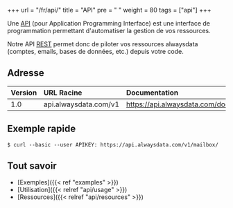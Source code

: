 +++
url = "/fr/api/"
title = "API"
pre = "<i class='fas fa-fw fa-plug'></i> "
weight = 80
tags = ["api"]
+++

Une [API](https://fr.wikipedia.org/wiki/Interface_de_programmation) (pour Application
Programming Interface) est une interface de programmation permettant d'automatiser
la gestion de vos ressources.

Notre API [REST](https://fr.wikipedia.org/wiki/Representational_State_Transfer)
permet donc de piloter vos ressources alwaysdata (comptes, emails, bases de données,
etc.) depuis votre code.

## Adresse

| Version | URL Racine             | Documentation                   |
|:--------|:-----------------------|:--------------------------------|
| 1.0     | api.alwaysdata.com/v1 | https://api.alwaysdata.com/doc/ |

## Exemple rapide

```
$ curl --basic --user APIKEY: https://api.alwaysdata.com/v1/mailbox/
```

## Tout savoir

- [Exemples]({{< ref "examples" >}})
- [Utilisation]({{< relref "api/usage" >}})
- [Ressources]({{< relref "api/resources" >}})
